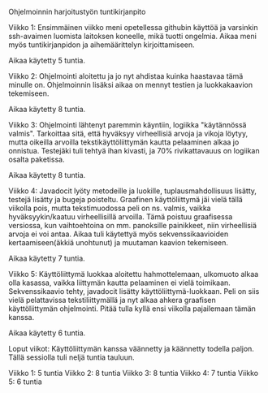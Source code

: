 ﻿Ohjelmoinnin harjoitustyön tuntikirjanpito

Viikko 1: Ensimmäinen viikko meni opetellessa githubin käyttöä ja varsinkin ssh-avaimen luomista laitoksen koneelle, mikä tuotti ongelmia. Aikaa meni myös tuntikirjanpidon ja aihemäärittelyn kirjoittamiseen.

Aikaa käytetty 5 tuntia.


Viikko 2:
Ohjelmointi aloitettu ja jo nyt ahdistaa kuinka haastavaa tämä minulle on. Ohjelmoinnin lisäksi aikaa on mennyt testien ja luokkakaavion tekemiseen.

Aikaa käytetty 8 tuntia.

Viikko 3:
Ohjelmointi lähtenyt paremmin käyntiin, logiikka "käytännössä valmis". Tarkoittaa sitä, että hyväksyy virheellisiä arvoja ja vikoja löytyy, mutta oikeilla arvoilla tekstikäyttöliittymän kautta pelaaminen alkaa jo onnistua. Testejäki tuli tehtyä ihan kivasti, ja 70% rivikattavauus on logiikan osalta paketissa.

Aikaa käytetty 8 tuntia.

Viikko 4:
Javadocit lyöty metodeille ja luokille, tuplausmahdollisuus lisätty, testejä lisätty ja bugeja poisteltu. Graafinen käyttöliittymä jäi vielä tällä viikolla pois, mutta tekstimuodossa peli on ns. valmis, vaikka hyväksyykin/kaatuu virheellisillä arvoilla. Tämä poistuu graafisessa versiossa, kun vaihtoehtoina on mm. panoksille painikkeet, niin virheellisiä arvoja ei voi antaa. Aikaa tuli käytettyä myös sekvenssikaavioiden kertaamiseen(äkkiä unohtunut) ja muutaman kaavion tekemiseen. 

Aikaa käytetty 7 tuntia.

Viikko 5:
Käyttöliittymä luokkaa aloitettu hahmottelemaan, ulkomuoto alkaa olla kasassa, vaikka liittymän kautta pelaaminen ei vielä toimikaan. Sekvenssikaavio tehty, javadocit lisätty käyttöliittymä-luokkaan. Peli on siis vielä pelattavissa tekstiliittymällä ja nyt alkaa ahkera graafisen käyttöliittymän ohjelmointi. Pitää tulla kyllä ensi viikolla pajailemaan tämän kanssa.

Aikaa käytetty 6 tuntia.

Loput viikot:
Käyttöliittymän kanssa väännetty ja käännetty todella paljon. Tällä sessiolla tuli neljä tuntia tauluun.

Viikko 1: 5 tuntia
Viikko 2: 8 tuntia
Viikko 3: 8 tuntia
Viikko 4: 7 tuntia
Viikko 5: 6 tuntia


